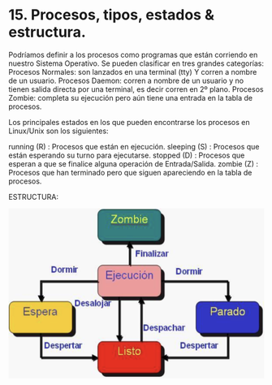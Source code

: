 # 15. Procesos, tipos, estados & estructura.
Podríamos definir a los procesos como programas que están corriendo en nuestro Sistema Operativo. Se pueden clasificar en tres grandes categorías:
Procesos Normales: son lanzados en una terminal (tty) Y corren a nombre de un usuario.
Procesos Daemon: corren a nombre de un usuario y no tienen salida directa por una terminal, es decir corren en 2º plano.
Procesos Zombie: completa su ejecución pero aún tiene una entrada en la tabla de procesos.


Los principales estados en los que pueden encontrarse los procesos en Linux/Unix son los siguientes:

running (R) : Procesos que están en ejecución.
sleeping (S) : Procesos que están esperando su turno para ejecutarse.
stopped (D) : Procesos que esperan a que se finalice alguna operación de Entrada/Salida.
zombie (Z) : Procesos que han terminado pero que siguen apareciendo en la tabla de procesos.

ESTRUCTURA:

![](assets/img/9.jpg)